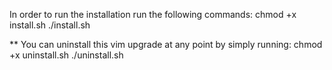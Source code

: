 In order to run the installation run the following commands:
    chmod +x install.sh
    ./install.sh

** You can uninstall this vim upgrade at any point by simply running:
    chmod +x uninstall.sh
    ./uninstall.sh
